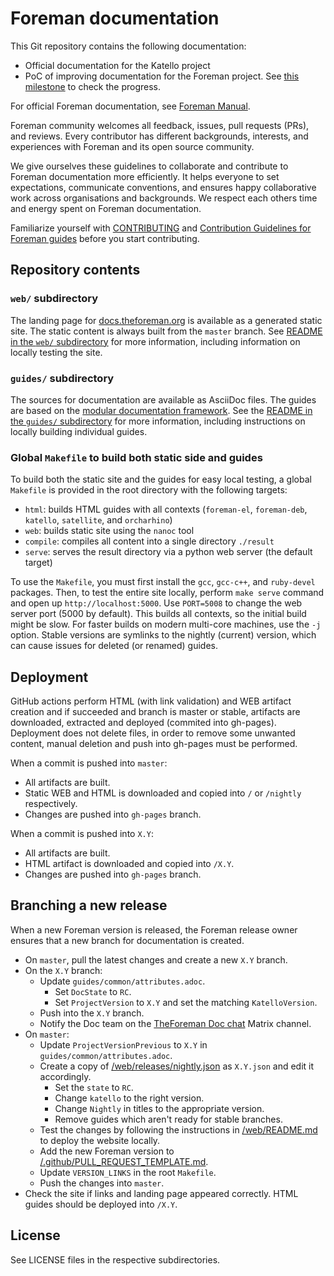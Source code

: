 # Foreman documentation

This Git repository contains the following documentation:

* Official documentation for the Katello project
* PoC of improving documentation for the Foreman project. See [this milestone](https://github.com/theforeman/foreman-documentation/milestone/3) to check the progress.

For official Foreman documentation, see [Foreman Manual](https://theforeman.org/manuals/latest/index.html).

Foreman community welcomes all feedback, issues, pull requests (PRs), and reviews.
Every contributor has different backgrounds, interests, and experiences with Foreman and its open source community.

We give ourselves these guidelines to collaborate and contribute to Foreman documentation more efficiently.
It helps everyone to set expectations, communicate conventions, and ensures happy collaborative work across organisations and backgrounds.
We respect each others time and energy spent on Foreman documentation.

Familiarize yourself with [CONTRIBUTING](CONTRIBUTING.md) and [Contribution Guidelines for Foreman guides](guides/README.md#contribution-guidelines) before you start contributing.

## Repository contents

### `web/` subdirectory

The landing page for [docs.theforeman.org](https://docs.theforeman.org) is available as a generated static site.
The static content is always built from the `master` branch.
See [README in the `web/` subdirectory](web/README.md) for more information, including information on locally testing the site.

### `guides/` subdirectory

The sources for documentation are available as AsciiDoc files.
The guides are based on the [modular documentation framework](https://redhat-documentation.github.io/modular-docs/).
See the [README in the `guides/` subdirectory](guides/README.md) for more information, including instructions on locally building individual guides.

### Global `Makefile` to build both static side and guides

To build both the static site and the guides for easy local testing, a global `Makefile` is provided in the root directory with the following targets:

* `html`: builds HTML guides with all contexts (`foreman-el`, `foreman-deb`, `katello`, `satellite`, and `orcharhino`)
* `web`: builds static site using the `nanoc` tool
* `compile`: compiles all content into a single directory `./result`
* `serve`: serves the result directory via a python web server (the default target)

To use the `Makefile`, you must first install the `gcc`, `gcc-c++`, and `ruby-devel` packages.
Then, to test the entire site locally, perform `make serve` command and open up `http://localhost:5000`.
Use `PORT=5008` to change the web server port (5000 by default).
This builds all contexts, so the initial build might be slow. 
For faster builds on modern multi-core machines, use the `-j` option.
Stable versions are symlinks to the nightly (current) version, which can cause issues for deleted (or renamed) guides.

## Deployment

GitHub actions perform HTML (with link validation) and WEB artifact creation and if succeeded and branch is master or stable, artifacts are downloaded, extracted and deployed (commited into gh-pages). Deployment does not delete files, in order to remove some unwanted content, manual deletion and push into gh-pages must be performed.

When a commit is pushed into `master`:

* All artifacts are built.
* Static WEB and HTML is downloaded and copied into `/` or `/nightly` respectively.
* Changes are pushed into `gh-pages` branch.

When a commit is pushed into `X.Y`:

* All artifacts are built.
* HTML artifact is downloaded and copied into `/X.Y`.
* Changes are pushed into `gh-pages` branch.

## Branching a new release

When a new Foreman version is released, the Foreman release owner ensures that a new branch for documentation is created.

* On `master`, pull the latest changes and create a new `X.Y` branch.
* On the `X.Y` branch:
  * Update `guides/common/attributes.adoc`.
    * Set `DocState` to `RC`.
    * Set `ProjectVersion` to `X.Y` and set the matching `KatelloVersion`.
  * Push into the `X.Y` branch.
  * Notify the Doc team on the [TheForeman Doc chat](https://matrix.to/#/#theforeman-doc:matrix.org) Matrix channel.
* On `master`:
  * Update `ProjectVersionPrevious` to `X.Y` in `guides/common/attributes.adoc`.
  * Create a copy of [/web/releases/nightly.json](https://github.com/theforeman/foreman-documentation/tree/master/web/releases/nightly.json) as `X.Y.json` and edit it accordingly.
    * Set the `state` to `RC`.
    * Change `katello` to the right version.
    * Change `Nightly` in titles to the appropriate version.
    * Remove guides which aren't ready for stable branches.
  * Test the changes by following the instructions in [/web/README.md](https://github.com/theforeman/foreman-documentation/tree/master/web/README.md) to deploy the website locally.
  * Add the new Foreman version to [/.github/PULL_REQUEST_TEMPLATE.md](https://github.com/theforeman/foreman-documentation/blob/master/.github/PULL_REQUEST_TEMPLATE.md).
  * Update `VERSION_LINKS` in the root `Makefile`.
  * Push the changes into `master`.
* Check the site if links and landing page appeared correctly. HTML guides should be deployed into `/X.Y`.

## License

See LICENSE files in the respective subdirectories.
